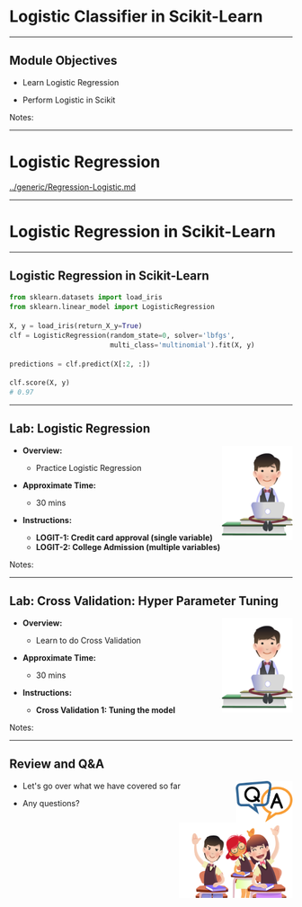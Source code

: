 # Logistic Classifier in Scikit-Learn

---

## Module Objectives

* Learn Logistic Regression

* Perform Logistic in Scikit

Notes:

---

# Logistic Regression

[../generic/Regression-Logistic.md](../generic/Regression-Logistic.md)

---

# Logistic Regression in Scikit-Learn

---

## Logistic Regression in Scikit-Learn

```python
from sklearn.datasets import load_iris
from sklearn.linear_model import LogisticRegression

X, y = load_iris(return_X_y=True)
clf = LogisticRegression(random_state=0, solver='lbfgs',
                         multi_class='multinomial').fit(X, y)

predictions = clf.predict(X[:2, :])

clf.score(X, y)
# 0.97

```
<!-- {"left" : 0, "top" : 1.3, "height" : 3.49, "width" : 10.25} -->

---

## Lab: Logistic Regression

<img src="../../assets/images/icons/individual-labs.png" style="width:25%;float:right;"/><!-- {"left" : 7.11, "top" : 0.85, "height" : 3.78, "width" : 2.83} -->

* **Overview:**
    - Practice Logistic Regression

* **Approximate Time:**
    - 30 mins

* **Instructions:**
    - **LOGIT-1: Credit card approval (single variable)**
    - **LOGIT-2: College Admission (multiple variables)**

Notes:

---

## Lab: Cross Validation: Hyper Parameter Tuning

<img src="../../assets/images/icons/individual-labs.png" style="width:25%;float:right;"/><!-- {"left" : 7.11, "top" : 0.85, "height" : 3.78, "width" : 2.83} -->

* **Overview:**

    - Learn to do Cross Validation

* **Approximate Time:**

    - 30 mins

* **Instructions:**
    - **Cross Validation 1: Tuning the model**

Notes:

---

## Review and Q&A

<img src="../../assets/images/icons/q-and-a-1.png" style="width:20%;float:right;" /><!-- {"left" : 8.56, "top" : 1.21, "height" : 1.15, "width" : 1.55} -->
<img src="../../assets/images/icons/quiz-icon.png" style="width:40%;float:right;clear:both;" /><!-- {"left" : 6.53, "top" : 2.66, "height" : 2.52, "width" : 3.79} -->

* Let's go over what we have covered so far

* Any questions?

